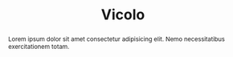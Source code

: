 ---
title: 'Vicolo'
altTitle: 'Vicolo'
url: '/cafes/vicolo/'
abstract: 'Lorem ipsum dolor sit amet consectetur adipisicing elit. Nemo necessitatibus exercitationem totam.'
rating: 4.72
amenities:
  - title: 'Speciality Coffee'
    unique: true
  - title: 'Unique Decor'
    unique: true
  - title: 'Catering'
openingsTimes:
  - day: 'Monday'
    from: '9:00'
    to: '20:00'
  - day: 'Tuesday'
    from: '9:00'
    to: '20:00'
  - day: 'Wednesday'
    from: '9:00'
    to: '20:00'
  - day: 'Thursday'
    from: '9:00'
    to: '20:00'
  - day: 'Friday'
    from: '9:00'
    to: '20:00'
  - day: 'Saturday'
    from: '9:00'
    to: '20:00'
  - day: 'Sunday'
    from: '9:00'
    to: '16:00'
address: 'Tyneside Cinema, Northumberland Street, Newcastle upon Tyne, NE1 2SA'
images:
  thumbnail: '/images/cafes/fallback.jpeg'
---